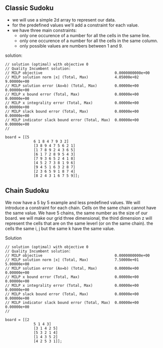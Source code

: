 ## Classic Sudoku
* we will use a simple 2d array to represent our data.
* for the predefined values we'll add a constraint for each value.
* we have three main constraints:
    * only one occurence of a number for all the cells in the same line.
    * only one occurence of a number for all the cells in the same column.
    * only possible values are numbers between 1 and 9.

solution:
```
// solution (optimal) with objective 0
// Quality Incumbent solution:
// MILP objective                                 0.0000000000e+00
// MILP solution norm |x| (Total, Max)            4.05000e+02  9.00000e+00
// MILP solution error (Ax=b) (Total, Max)        0.00000e+00  0.00000e+00
// MILP x bound error (Total, Max)                0.00000e+00  0.00000e+00
// MILP x integrality error (Total, Max)          0.00000e+00  0.00000e+00
// MILP slack bound error (Total, Max)            0.00000e+00  0.00000e+00
// MILP indicator slack bound error (Total, Max)  0.00000e+00  0.00000e+00
// 

board = [[5
             6 1 8 4 7 9 3 2]
             [3 8 9 4 7 5 6 2 1]
             [1 7 8 9 2 4 3 6 5]
             [6 1 7 2 8 9 5 4 3]
             [7 9 3 6 5 2 4 1 8]
             [4 5 2 7 3 8 1 9 6]
             [9 4 5 1 6 3 2 8 7]
             [2 3 6 5 9 1 8 7 4]
             [8 2 4 3 1 6 7 5 9]];

```

## Chain Sudoku
We now have a 5 by 5 example and less predefined values.
We will introduce a constraint for each chain.
Cells on the same chain cannot have the same value. We have 5 chains, 
the same number as the size of our board.
we will make our grid three dimensional, the third dimension z will represent 
the cells that are on the same leverl (or on the same chain).
the cells the same i, j but the same k have the same value.

Solution
```
// solution (optimal) with objective 0
// Quality Incumbent solution:
// MILP objective                                 0.0000000000e+00
// MILP solution norm |x| (Total, Max)            7.50000e+01  5.00000e+00
// MILP solution error (Ax=b) (Total, Max)        0.00000e+00  0.00000e+00
// MILP x bound error (Total, Max)                0.00000e+00  0.00000e+00
// MILP x integrality error (Total, Max)          0.00000e+00  0.00000e+00
// MILP slack bound error (Total, Max)            0.00000e+00  0.00000e+00
// MILP indicator slack bound error (Total, Max)  0.00000e+00  0.00000e+00
// 

board = [[2
             5 1 4 3]
             [3 1 4 2 5]
             [5 3 2 1 4]
             [1 4 3 5 2]
             [4 2 5 3 1]];
```
